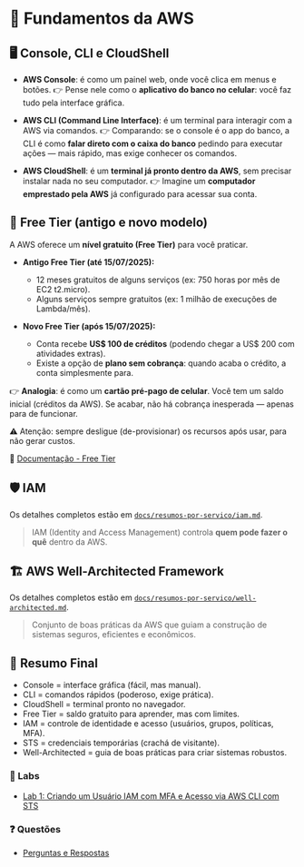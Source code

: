 # 🌱 Fundamentos da AWS

## 🖥️ Console, CLI e CloudShell

* **AWS Console**: é como um painel web, onde você clica em menus e botões.
  👉 Pense nele como o **aplicativo do banco no celular**: você faz tudo pela interface gráfica.

* **AWS CLI (Command Line Interface)**: é um terminal para interagir com a AWS via comandos.
  👉 Comparando: se o console é o app do banco, a CLI é como **falar direto com o caixa do banco** pedindo para executar ações — mais rápido, mas exige conhecer os comandos.

* **AWS CloudShell**: é um **terminal já pronto dentro da AWS**, sem precisar instalar nada no seu computador.
  👉 Imagine um **computador emprestado pela AWS** já configurado para acessar sua conta.



## 💸 Free Tier (antigo e novo modelo)

A AWS oferece um **nível gratuito (Free Tier)** para você praticar.

* **Antigo Free Tier (até 15/07/2025):**

  * 12 meses gratuitos de alguns serviços (ex: 750 horas por mês de EC2 t2.micro).
  * Alguns serviços sempre gratuitos (ex: 1 milhão de execuções de Lambda/mês).

* **Novo Free Tier (após 15/07/2025):**

  * Conta recebe **US\$ 100 de créditos** (podendo chegar a US\$ 200 com atividades extras).
  * Existe a opção de **plano sem cobrança**: quando acaba o crédito, a conta simplesmente para.

👉 **Analogia**: é como um **cartão pré-pago de celular**. Você tem um saldo inicial (créditos da AWS). Se acabar, não há cobrança inesperada — apenas para de funcionar.

⚠️ Atenção: sempre desligue (de-provisionar) os recursos após usar, para não gerar custos.

📑 [Documentação - Free Tier](https://aws.amazon.com/pt/free)



## 🛡️ IAM
Os detalhes completos estão em [`docs/resumos-por-servico/iam.md`](../resumos-por-servico/iam.md).  
> IAM (Identity and Access Management) controla **quem pode fazer o quê** dentro da AWS.




## 🏗️ AWS Well-Architected Framework
Os detalhes completos estão em [`docs/resumos-por-servico/well-architected.md`](../resumos-por-servico/well-architected.md).  
> Conjunto de boas práticas da AWS que guiam a construção de sistemas seguros, eficientes e econômicos.



## 📌 Resumo Final

* Console = interface gráfica (fácil, mas manual).
* CLI = comandos rápidos (poderoso, exige prática).
* CloudShell = terminal pronto no navegador.
* Free Tier = saldo gratuito para aprender, mas com limites.
* IAM = controle de identidade e acesso (usuários, grupos, políticas, MFA).
* STS = credenciais temporárias (crachá de visitante).
* Well-Architected = guia de boas práticas para criar sistemas robustos.

### 🧪 Labs
- [Lab 1: Criando um Usuário IAM com MFA e Acesso via AWS CLI com STS](labs/lab_1_usuario_iam_mfa_cli_sts.md)  


### ❓ Questões
- [Perguntas e Respostas](questions/README.md)